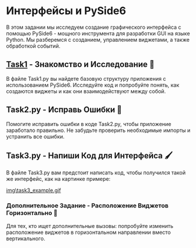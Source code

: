 # Интерфейсы и PySide6 

В этом задании мы исследуем создание графического интерфейса с помощью PySide6 - мощного инструмента для разработки GUI на языке Python. Мы разберемся с созданием, управлением виджетами, а также обработкой событий.


## [Task1](Task1.py) - Знакомство и Исследование 🚀
В файле Task1.py вы найдете базовую структуру приложения с использованием PySide6. Исследуйте код и попробуйте понять, как создаются виджеты и как они взаимодействуют между собой.

## Task2.py - Исправь Ошибки 🔧
Помогите исправить ошибки в коде Task2.py, чтобы приложение заработало правильно. Не забудьте проверить необходимые импорты и устранить все ошибки.

## Task3.py - Напиши Код для Интерфейса 🖌️
В файле Task3.py вам предстоит написать код, чтобы получился такой же интерфейс, как на картинке примере:

[img\task3_example.gif](https://github.com/rezvaya/GUI_practice/blob/main/img/task3_example.gif?raw=true)

### Дополнительное Задание - Расположение Виджетов Горизонтально 🌟
Для тех, кто ищет дополнительные вызовы: попробуйте изменить расположение виджетов в горизонтальном направлении вместо вертикального.